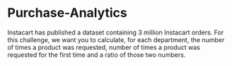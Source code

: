 # Purchase-Analytics
Instacart has published a dataset containing 3 million Instacart orders.  For this challenge, we want you to calculate, for each department, the number of times a product was requested, number of times a product was requested for the first time and a ratio of those two numbers.
